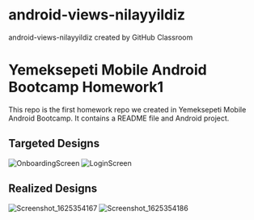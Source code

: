 # android-views-nilayyildiz
android-views-nilayyildiz created by GitHub Classroom

# Yemeksepeti Mobile Android Bootcamp Homework1 

This repo is the first homework repo we created in Yemeksepeti Mobile Android Bootcamp. It contains a README file and Android project.

## Targeted Designs

![OnboardingScreen](https://user-images.githubusercontent.com/71497349/124369491-f46c7e00-dc74-11eb-8941-48f2a2c9f965.png)
![LoginScreen](https://user-images.githubusercontent.com/71497349/124369500-00f0d680-dc75-11eb-83eb-76c67d84056b.png)

## Realized Designs

![Screenshot_1625354167](https://user-images.githubusercontent.com/71497349/124369438-8cb63300-dc74-11eb-9069-6980c1274f0b.png)
![Screenshot_1625354186](https://user-images.githubusercontent.com/71497349/124369450-a0619980-dc74-11eb-8c73-23e990a73f2d.png)

